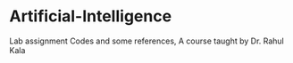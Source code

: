 # Artificial-Intelligence
Lab assignment Codes and some references, A course taught by Dr. Rahul Kala
